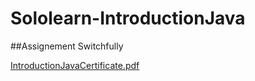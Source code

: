 # Sololearn-IntroductionJava
##Assignement Switchfully

[IntroductionJavaCertificate.pdf](https://github.com/JussiCcoyllo/Sololearn-IntroductionJava/files/12861068/IntroductionJavaCertificate.pdf)
